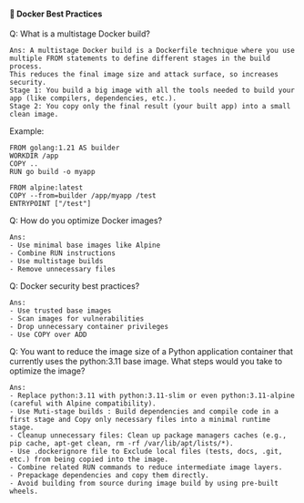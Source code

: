 #### 🧱 Docker Best Practices

Q: What is a multistage Docker build? 
```
Ans: A multistage Docker build is a Dockerfile technique where you use multiple FROM statements to define different stages in the build process.
This reduces the final image size and attack surface, so increases security. 
Stage 1: You build a big image with all the tools needed to build your app (like compilers, dependencies, etc.).
Stage 2: You copy only the final result (your built app) into a small clean image.
```
Example:
```
FROM golang:1.21 AS builder
WORKDIR /app
COPY ..
RUN go build -o myapp

FROM alpine:latest
COPY --from=builder /app/myapp /test
ENTRYPOINT ["/test"]
```

Q: How do you optimize Docker images?
```
Ans:
- Use minimal base images like Alpine
- Combine RUN instructions
- Use multistage builds
- Remove unnecessary files
```

Q: Docker security best practices?
```
Ans:
- Use trusted base images
- Scan images for vulnerabilities
- Drop unnecessary container privileges
- Use COPY over ADD
```
Q: You want to reduce the image size of a Python application container that currently uses the python:3.11 base image. What steps would you take to optimize the image?
```
Ans:
- Replace python:3.11 with python:3.11-slim or even python:3.11-alpine (careful with Alpine compatibility).
- Use Muti-stage builds : Build dependencies and compile code in a first stage and Copy only necessary files into a minimal runtime stage.
- Cleanup unnecessary files: Clean up package managers caches (e.g., pip cache, apt-get clean, rm -rf /var/lib/apt/lists/*).
- Use .dockerignore file to Exclude local files (tests, docs, .git, etc.) from being copied into the image.
- Combine related RUN commands to reduce intermediate image layers.
- Prepackage dependencies and copy them directly.
- Avoid building from source during image build by using pre-built wheels.
```
